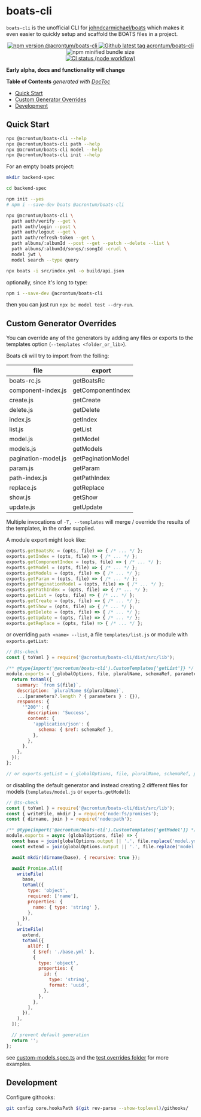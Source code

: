 # boats-cli

`boats-cli` is the unofficial CLI for [johndcarmichael/boats](https://github.com/johndcarmichael/boats) which makes it even easier to quickly setup and scaffold the BOATS files in a project.

<p align="center">
  <a href="https://www.npmjs.org/package/@acrontum/boats-cli" alt="npm version @acrontum/boats-cli">
    <img alt="npm version @acrontum/boats-cli" src="https://img.shields.io/npm/v/@acrontum/boats-cli">
  </a>

  <a href="https://github.com/acrontum/boats-cli" alt="Github latest tag acrontum/boats-cli">
    <img alt="Github latest tag acrontum/boats-cli" src="https://img.shields.io/github/v/tag/acrontum/boats-cli">
  </a>

  <img alt="npm minified bundle size" src="https://img.shields.io/bundlephobia/min/@acrontum/boats-cli">

  <br />

  <a href="https://github.com/acrontum/boats-cli/actions/workflows/build-node.yml" alt="CI status (node workflow)">
    <img alt="CI status (node workflow)" src="https://github.com/acrontum/boats-cli/actions/workflows/build-node.yml/badge.svg">
  </a>
</p>

**Early alpha, docs and functionality will change**

<!-- 
npx --yes doctoc --github readme.md
-->
<!-- START doctoc generated TOC please keep comment here to allow auto update -->
<!-- DON'T EDIT THIS SECTION, INSTEAD RE-RUN doctoc TO UPDATE -->
**Table of Contents**  *generated with [DocToc](https://github.com/thlorenz/doctoc)*

- [Quick Start](#quick-start)
- [Custom Generator Overrides](#custom-generator-overrides)
- [Development](#development)

<!-- END doctoc generated TOC please keep comment here to allow auto update -->

## Quick Start

```bash
npx @acrontum/boats-cli --help
npx @acrontum/boats-cli path --help
npx @acrontum/boats-cli model --help
npx @acrontum/boats-cli init --help
```

For an empty boats project:

```bash
mkdir backend-spec

cd backend-spec

npm init --yes
# npm i --save-dev boats @acrontum/boats-cli

npx @acrontum/boats-cli \
  path auth/verify --get \
  path auth/login --post \
  path auth/logout --get \
  path auth/refresh-token --get \
  path albums/:albumId --post --get --patch --delete --list \
  path albums/:albumId/songs/:songId -crudl \
  model jwt \
  model search --type query

npx boats -i src/index.yml -o build/api.json
```

optionally, since it's long to type:
```bash
npm i --save-dev @acrontum/boats-cli
```
then you can just run `npx bc model test --dry-run`.


## Custom Generator Overrides

You can override any of the generators by adding any files or exports to the templates option (`--templates <folder_or_lib>`).

Boats cli will try to import from the folling:

| file                | export             |
|---------------------|--------------------|
| boats-rc.js         | getBoatsRc         |
| component-index.js  | getComponentIndex  |
| create.js           | getCreate          |
| delete.js           | getDelete          |
| index.js            | getIndex           |
| list.js             | getList            |
| model.js            | getModel           |
| models.js           | getModels          |
| pagination-model.js | getPaginationModel |
| param.js            | getParam           |
| path-index.js       | getPathIndex       |
| replace.js          | getReplace         |
| show.js             | getShow            |
| update.js           | getUpdate          |

Multiple invocations of `-T, --templates` will merge / override the results of the templates, in the order supplied.

A module export might look like:
```js
exports.getBoatsRc = (opts, file) => { /* ... */ };
exports.getIndex = (opts, file) => { /* ... */ };
exports.getComponentIndex = (opts, file) => { /* ... */ };
exports.getModel = (opts, file) => { /* ... */ };
exports.getModels = (opts, file) => { /* ... */ };
exports.getParam = (opts, file) => { /* ... */ };
exports.getPaginationModel = (opts, file) => { /* ... */ };
exports.getPathIndex = (opts, file) => { /* ... */ };
exports.getList = (opts, file) => { /* ... */ };
exports.getCreate = (opts, file) => { /* ... */ };
exports.getShow = (opts, file) => { /* ... */ };
exports.getDelete = (opts, file) => { /* ... */ };
exports.getUpdate = (opts, file) => { /* ... */ };
exports.getReplace = (opts, file) => { /* ... */ };
```

or overriding `path <name> --list`, a file `templates/list.js` or module with `exports.getList`:
```js
// @ts-check
const { toYaml } = require('@acrontum/boats-cli/dist/src/lib');

/** @type{import('@acrontum/boats-cli').CustomTemplates['getList']} */
module.exports = (_globalOptions, file, pluralName, schemaRef, parameters) => {
  return toYaml({
    summary: `from ${file}`,
    description: `pluralName ${pluralName}`,
    ...(parameters?.length ? { parameters } : {}),
    responses: {
      '"200"': {
        description: 'Success',
        content: {
          'application/json': {
            schema: { $ref: schemaRef },
          },
        },
      },
    },
  });
};

// or exports.getList = (_globalOptions, file, pluralName, schemaRef, parameters) => { ... }
````

or disabling the default generator and instead creating 2 different files for models (`templates/model.js` or `exports.getModel`):
```js
// @ts-check
const { toYaml } = require('@acrontum/boats-cli/dist/src/lib');
const { writeFile, mkdir } = require('node:fs/promises');
const { dirname, join } = require('node:path');

/** @type{import('@acrontum/boats-cli').CustomTemplates['getModel']} */
module.exports = async (globalOptions, file) => {
  const base = join(globalOptions.output || '.', file.replace('model.yml', 'base.yml'));
  const extend = join(globalOptions.output || '.', file.replace('model.yml', 'extend.yml'));

  await mkdir(dirname(base), { recursive: true });

  await Promise.all([
    writeFile(
      base,
      toYaml({
        type: 'object',
        required: ['name'],
        properties: {
          name: { type: 'string' },
        },
      }),
    ),
    writeFile(
      extend,
      toYaml({
        allOf: [
          { $ref: './base.yml' },
          {
            type: 'object',
            properties: {
              id: {
                type: 'string',
                format: 'uuid',
              },
            },
          },
        ],
      }),
    ),
  ]);

  // prevent default generation
  return '';
};
```

see [custom-models.spec.ts](./test/custom-models.spec.ts) and the [test overrides folder]('./test/fixtures/overrides/') for more examples.


## Development

Configure githooks:
```bash
git config core.hooksPath $(git rev-parse --show-toplevel)/githooks/
```
